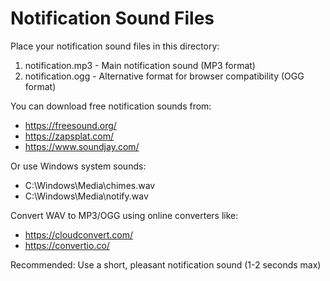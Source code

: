# Notification Sound Files

Place your notification sound files in this directory:

1. notification.mp3 - Main notification sound (MP3 format)
2. notification.ogg - Alternative format for browser compatibility (OGG format)

You can download free notification sounds from:
- https://freesound.org/
- https://zapsplat.com/
- https://www.soundjay.com/

Or use Windows system sounds:
- C:\Windows\Media\chimes.wav
- C:\Windows\Media\notify.wav

Convert WAV to MP3/OGG using online converters like:
- https://cloudconvert.com/
- https://convertio.co/

Recommended: Use a short, pleasant notification sound (1-2 seconds max)
